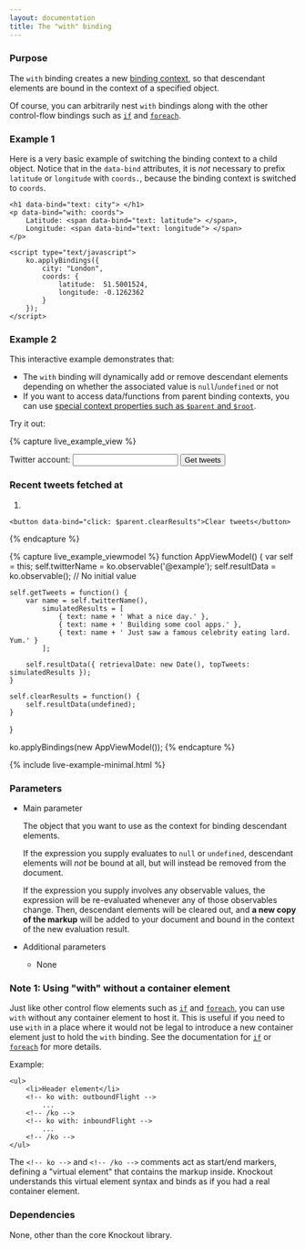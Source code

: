```yaml
---
layout: documentation
title: The "with" binding
---
```


### Purpose
The `with` binding creates a new [binding context](binding-context.html), so that descendant elements are bound in the context of a specified object.

Of course, you can arbitrarily nest `with` bindings along with the other control-flow bindings such as [`if`](if-binding.html) and [`foreach`](foreach-binding.html).

### Example 1

Here is a very basic example of switching the binding context to a child object. Notice that in the `data-bind` attributes, it is *not* necessary to prefix `latitude` or `longitude` with `coords.`, because the binding context is switched to `coords`.

    <h1 data-bind="text: city"> </h1>
    <p data-bind="with: coords">
        Latitude: <span data-bind="text: latitude"> </span>,
        Longitude: <span data-bind="text: longitude"> </span>
    </p>

    <script type="text/javascript">
        ko.applyBindings({
            city: "London",
            coords: {
                latitude:  51.5001524,
                longitude: -0.1262362
            }
        });
    </script>

### Example 2

This interactive example demonstrates that:

 * The `with` binding will dynamically add or remove descendant elements depending on whether the associated value is `null`/`undefined` or not
 * If you want to access data/functions from parent binding contexts, you can use [special context properties such as `$parent` and `$root`](binding-context.html).

Try it out:

{% capture live_example_view %}
<form data-bind="submit: getTweets">
    Twitter account:
    <input data-bind="value: twitterName" />
    <button type="submit">Get tweets</button>
</form>

<div data-bind="with: resultData">
    <h3>Recent tweets fetched at <span data-bind="text: retrievalDate"> </span></h3>
    <ol data-bind="foreach: topTweets">
        <li data-bind="text: text"></li>
    </ol>

    <button data-bind="click: $parent.clearResults">Clear tweets</button>
</div>
{% endcapture %}

{% capture live_example_viewmodel %}
function AppViewModel() {
    var self = this;
    self.twitterName = ko.observable('@example');
    self.resultData = ko.observable(); // No initial value

    self.getTweets = function() {
        var name = self.twitterName(),
            simulatedResults = [
                { text: name + ' What a nice day.' },
                { text: name + ' Building some cool apps.' },
                { text: name + ' Just saw a famous celebrity eating lard. Yum.' }
            ];

        self.resultData({ retrievalDate: new Date(), topTweets: simulatedResults });
    }

    self.clearResults = function() {
        self.resultData(undefined);
    }
}

ko.applyBindings(new AppViewModel());
{% endcapture %}

{% include live-example-minimal.html %}

### Parameters

  * Main parameter

    The object that you want to use as the context for binding descendant elements.

    If the expression you supply evaluates to `null` or `undefined`, descendant elements will *not* be bound at all, but will instead be removed from the document.

    If the expression you supply involves any observable values, the expression will be re-evaluated whenever any of those observables change. Then, descendant elements will be cleared out, and **a new copy of the markup** will be added to your document and bound in the context of the new evaluation result.

  * Additional parameters

     * None

### Note 1: Using "with" without a container element

Just like other control flow elements such as [`if`](if-binding.html) and [`foreach`](foreach-binding.html), you can use `with` without any container element to host it. This is useful if you need to use `with` in a place where it would not be legal to introduce a new container element just to hold the `with` binding. See the documentation for [`if`](if-binding.html) or [`foreach`](foreach-binding.html) for more details.

Example:

    <ul>
        <li>Header element</li>
        <!-- ko with: outboundFlight -->
            ...
        <!-- /ko -->
        <!-- ko with: inboundFlight -->
            ...
        <!-- /ko -->
    </ul>

The `<!-- ko -->` and `<!-- /ko -->` comments act as start/end markers, defining a "virtual element" that contains the markup inside. Knockout understands this virtual element syntax and binds as if you had a real container element.

### Dependencies

None, other than the core Knockout library.